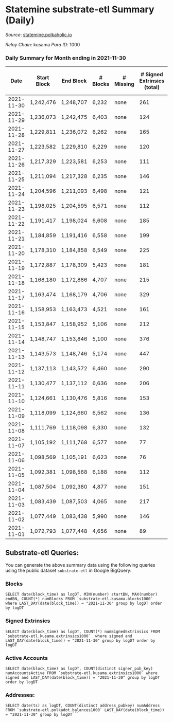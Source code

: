 # Statemine substrate-etl Summary (Daily)

_Source_: [statemine.polkaholic.io](https://statemine.polkaholic.io)

*Relay Chain*: kusama
*Para ID*: 1000



### Daily Summary for Month ending in 2021-11-30


| Date | Start Block | End Block | # Blocks | # Missing | # Signed Extrinsics (total) | # Active Accounts | # Addresses with Balances | # Events | # Transfers | # XCM Transfers In | # XCM Transfers Out |
| ---- | ----------- | --------- | -------- | --------- | --------------------------- | ----------------- | ------------------------- | -------- | ----------- | ------------------ | ------------------- |
| 2021-11-30 | 1,242,476 | 1,248,707 | 6,232 | none  | 261 | 73 | 15,154 | 16,662 | 3,305 ($81,531.25) | 49 ($2,864.50) |   |
| 2021-11-29 | 1,236,073 | 1,242,475 | 6,403 | none  | 124 | 49 | 15,079 | 15,311 | 2,015 ($36,809.83) | 33 ($867.99) |   |
| 2021-11-28 | 1,229,811 | 1,236,072 | 6,262 | none  | 165 | 58 |  | 15,611 | 2,544 ($831,380) | 38 ($639.11) |   |
| 2021-11-27 | 1,223,582 | 1,229,810 | 6,229 | none  | 120 | 46 | 15,007 | 14,967 | 2,059 ($159,528) | 34 ($247.71) |   |
| 2021-11-26 | 1,217,329 | 1,223,581 | 6,253 | none  | 111 | 33 | 14,967 | 14,869 | 1,969 ($318,772) | 15 ($629.71) |   |
| 2021-11-25 | 1,211,094 | 1,217,328 | 6,235 | none  | 146 | 52 | 14,941 | 15,531 | 2,547 ($424,905) | 24 ($595.55) |   |
| 2021-11-24 | 1,204,596 | 1,211,093 | 6,498 | none  | 121 | 48 | 14,890 | 15,601 | 2,213 ($155,292) | 16 ($374.94) |   |
| 2021-11-23 | 1,198,025 | 1,204,595 | 6,571 | none  | 112 | 51 | 14,842 | 15,476 | 1,935 ($146,685) | 23 ($635.88) |   |
| 2021-11-22 | 1,191,417 | 1,198,024 | 6,608 | none  | 185 | 70 | 14,798 | 16,989 | 2,978 ($420,645) | 41 ($4,220.86) |   |
| 2021-11-21 | 1,184,859 | 1,191,416 | 6,558 | none  | 199 | 72 | 14,738 | 16,724 | 2,931 ($261,735) | 51 ($1,993.82) |   |
| 2021-11-20 | 1,178,310 | 1,184,858 | 6,549 | none  | 225 | 60 | 14,683 | 16,858 | 3,075 ($496,019) | 34 ($842.06) |   |
| 2021-11-19 | 1,172,887 | 1,178,309 | 5,423 | none  | 181 | 58 | 14,623 | 14,009 | 2,574 ($484,186) | 37 ($721.56) |   |
| 2021-11-18 | 1,168,180 | 1,172,886 | 4,707 | none  | 215 | 68 | 14,577 | 12,593 | 2,418 ($195,890) | 62 ($828.97) |   |
| 2021-11-17 | 1,163,474 | 1,168,179 | 4,706 | none  | 329 | 112 | 14,515 | 24,698 | 3,072 ($1,416,588) | 69 ($10,509.48) |   |
| 2021-11-16 | 1,158,953 | 1,163,473 | 4,521 | none  | 161 | 65 | 14,458 | 12,034 | 2,305 ($349,657) | 54 ($2,237.23) |   |
| 2021-11-15 | 1,153,847 | 1,158,952 | 5,106 | none  | 212 | 69 | 14,400 | 14,068 | 3,083 ($247,381) | 52 ($1,007.21) |   |
| 2021-11-14 | 1,148,747 | 1,153,846 | 5,100 | none  | 376 | 154 | 14,325 | 15,532 | 4,001 ($706,013) | 107 ($3,284.60) |   |
| 2021-11-13 | 1,143,573 | 1,148,746 | 5,174 | none  | 447 | 169 | 14,211 | 15,978 | 4,124 ($1,039,423) | 95 ($1,964.13) |   |
| 2021-11-12 | 1,137,113 | 1,143,572 | 6,460 | none  | 290 | 117 |  | 17,652 | 3,735 ($18,108,399) | 77 ($1,410.85) |   |
| 2021-11-11 | 1,130,477 | 1,137,112 | 6,636 | none  | 206 | 93 | 13,985 | 16,641 | 2,700 ($210,641) | 41 ($6,197.74) |   |
| 2021-11-10 | 1,124,661 | 1,130,476 | 5,816 | none  | 153 | 42 | 13,950 | 14,352 | 2,187 ($235,732) | 29 ($4,110.85) |   |
| 2021-11-09 | 1,118,099 | 1,124,660 | 6,562 | none  | 136 | 62 | 13,924 | 15,874 | 2,213 ($433,606) | 20 ($242.32) |   |
| 2021-11-08 | 1,111,769 | 1,118,098 | 6,330 | none  | 132 | 64 | 13,874 | 15,975 | 2,505 ($132,767) | 34 ($1,072.37) |   |
| 2021-11-07 | 1,105,192 | 1,111,768 | 6,577 | none  | 77 | 34 | 13,773 | 14,982 | 1,550 ($240,796) | 22 ($540.83) |   |
| 2021-11-06 | 1,098,569 | 1,105,191 | 6,623 | none  | 76 | 32 | 13,752 | 14,969 | 1,477 ($127,150) | 10 ($107.18) |   |
| 2021-11-05 | 1,092,381 | 1,098,568 | 6,188 | none  | 112 | 42 | 13,733 | 14,706 | 1,918 ($532,416) | 20 ($100.58) |   |
| 2021-11-04 | 1,087,504 | 1,092,380 | 4,877 | none  | 151 | 66 | 13,699 | 12,576 | 2,284 ($261,943) | 27 ($1,716.01) |   |
| 2021-11-03 | 1,083,439 | 1,087,503 | 4,065 | none  | 217 | 65 | 13,677 | 10,749 | 1,962 ($553,448) | 34 ($1,240.83) |   |
| 2021-11-02 | 1,077,449 | 1,083,438 | 5,990 | none  | 146 | 81 | 13,642 | 14,908 | 2,283 ($444,588) | 18 ($261.73) |   |
| 2021-11-01 | 1,072,793 | 1,077,448 | 4,656 | none  | 89 | 52 | 13,625 | 11,326 | 1,570 ($131,045) | 23 ($662.62) |   |

## Substrate-etl Queries:
You can generate the above summary data using the following queries using the public dataset `substrate-etl` in Google BigQuery:


### Blocks
```
SELECT date(block_time) as logDT, MIN(number) startBN, MAX(number) endBN, COUNT(*) numBlocks FROM `substrate-etl.kusama.blocks1000`  where LAST_DAY(date(block_time)) = "2021-11-30" group by logDT order by logDT
```


### Signed Extrinsics
```
SELECT date(block_time) as logDT, COUNT(*) numSignedExtrinsics FROM `substrate-etl.kusama.extrinsics1000`  where signed and LAST_DAY(date(block_time)) = "2021-11-30" group by logDT order by logDT
```


### Active Accounts
```
SELECT date(block_time) as logDT, COUNT(distinct signer_pub_key) numAccountsActive FROM `substrate-etl.kusama.extrinsics1000` where signed and LAST_DAY(date(block_time)) = "2021-11-30" group by logDT order by logDT
```


### Addresses:
```
SELECT date(ts) as logDT, COUNT(distinct address_pubkey) numAddress FROM `substrate-etl.polkadot.balances1000` LAST_DAY(date(block_time)) = "2021-11-30" group by logDT```

